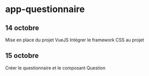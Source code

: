 # app-questionnaire

## 14 octobre 
Mise en place du projet VueJS
Intégrer le framework CSS au projet

## 15 octobre
Créer le questionnaire et le composant Question
